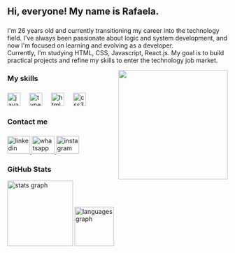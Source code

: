 <h2 align="left">Hi, everyone! My name is Rafaela.</h2>

###

<p align="left">I'm 26 years old and currently transitioning my career into the technology field. I've always been passionate about logic and system development, and now I'm focused on learning and evolving as a developer. <br>Currently, I'm studying HTML, CSS, Javascript, React.js. My goal is to build practical projects and refine my skills to enter the technology job market.</p>


<img align="right" height="250" src="https://media-hosting.imagekit.io//38c258c00491476c/productive.png?Expires=1835046057&Key-Pair-Id=K2ZIVPTIP2VGHC&Signature=2mw6jUjXcgs7E0gg3tEsEEb8vm8Vd-cklLakE4cElB6lGLSDhd38Ss1-wvlIC~hLeDvssgsfD9QBRI~04Xu4TovtAWuoUBeWU6mxunSvyTOwEi-cw~Kuonnzw~1wj0vRhTT5OTzsjYMITspq6UdXt7jUbJ6V70Kj6g6C1GISgKOqa7rSEz~9WLHABVZH3VlTX07uW06c-e7zTihilp4kqTLbkNHSHGberlnGrzBgwOD5BxzSY-9Dq9GuyyXLEjgNMv0qUfHKxXWtbq~ilEix~EfP65zIX0GBSirPH5cFJL88JfrV3iUCBvRyIowedwgCwzr3cqeVKHyuEvsMDmmozw__"  />


<h3 align="left">My skills</h3>

###

<div align="left">
  <img src="https://cdn.jsdelivr.net/gh/devicons/devicon/icons/javascript/javascript-original.svg" height="30" alt="javascript logo"  />
  <img width="12" />
  <img src="https://cdn.jsdelivr.net/gh/devicons/devicon/icons/typescript/typescript-original.svg" height="30" alt="typescript logo"  />
  <img width="12" />
  <img src="https://cdn.jsdelivr.net/gh/devicons/devicon/icons/html5/html5-original.svg" height="30" alt="html5 logo"  />
  <img width="12" />
  <img src="https://cdn.jsdelivr.net/gh/devicons/devicon/icons/css3/css3-original.svg" height="30" alt="css3 logo"  />
</div>

###

<h3 align="left">Contact me</h3>

###

<div align="left">
  <a href="https://www.linkedin.com/in/rafaelabarross/" target="_blank">
    <img src="https://raw.githubusercontent.com/maurodesouza/profile-readme-generator/master/src/assets/icons/social/linkedin/default.svg" width="52" height="40" alt="linkedin logo" />
  </a>
  <a href="https://wa.me/5582988888101" target="_blank">
    <img src="https://raw.githubusercontent.com/maurodesouza/profile-readme-generator/master/src/assets/icons/social/whatsapp/default.svg" width="52" height="40" alt="whatsapp logo" />
  </a>
  <a href="https://www.instagram.com/rafaelabrss" target="_blank">
    <img src="https://raw.githubusercontent.com/maurodesouza/profile-readme-generator/master/src/assets/icons/social/instagram/default.svg" width="52" height="40" alt="instagram logo" />
  </a>
</div>


###

<h3 align="left">GitHub Stats</h3>

<div align="left">
  <img src="https://github-readme-stats.vercel.app/api?username=itsmerafab&hide_title=false&hide_rank=false&show_icons=true&include_all_commits=true&count_private=true&disable_animations=false&theme=dracula&locale=en&hide_border=false" height="150" alt="stats graph"  />
  <img src="https://github-readme-stats.vercel.app/api/top-langs?username=itsmerafab&locale=en&hide_title=false&layout=compact&card_width=320&langs_count=5&theme=dracula&hide_border=false" height="90" alt="languages graph"  />
</div>

###













